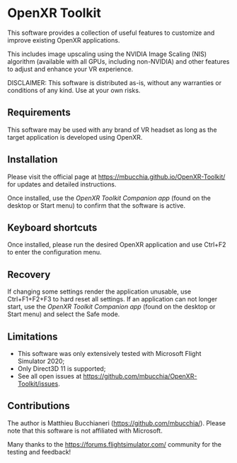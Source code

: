 # OpenXR Toolkit

This software provides a collection of useful features to customize and improve existing OpenXR applications.

This includes image upscaling using the NVIDIA Image Scaling (NIS) algorithm (available with all GPUs, including non-NVIDIA) and other features to adjust and enhance your VR experience.

DISCLAIMER: This software is distributed as-is, without any warranties or conditions of any kind. Use at your own risks.

## Requirements

This software may be used with any brand of VR headset as long as the target application is developed using OpenXR.

## Installation

Please visit the official page at https://mbucchia.github.io/OpenXR-Toolkit/ for updates and detailed instructions.

Once installed, use the _OpenXR Toolkit Companion app_ (found on the desktop or Start menu) to confirm that the software is active.

## Keyboard shortcuts

Once installed, please run the desired OpenXR application and use Ctrl+F2 to enter the configuration menu.

## Recovery

If changing some settings render the application unusable, use Ctrl+F1+F2+F3 to hard reset all settings. 
If an application can not longer start, use the _OpenXR Toolkit Companion app_ (found on the desktop or Start menu) and select the Safe mode.

## Limitations

+ This software was only extensively tested with Microsoft Flight Simulator 2020;
+ Only Direct3D 11 is supported;
+ See all open issues at https://github.com/mbucchia/OpenXR-Toolkit/issues.

## Contributions

The author is Matthieu Bucchianeri (https://github.com/mbucchia/). Please note that this software is not affiliated with Microsoft.

Many thanks to the https://forums.flightsimulator.com/ community for the testing and feedback!
